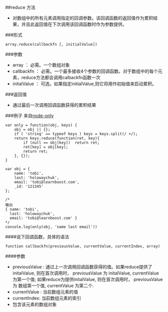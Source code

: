##reduce 方法
 - 对数组中的所有元素调用指定的回调参数。该回调函数的返回值作为累积结果，并且此返回值在下次调用该回调函数时作为参数提供。


###形式

```
array.reduce(callbackfn [, initialValue])
```


###参数

 - array ： 必需。一个数组对象
 - callbackfn ： 必需。一个最多接收4个参数的回调函数。对于数组中的每个元素，reduce方法都会调用calbackfn函数一次
 - initalValue ： 可选。如果指定initialValue,则它将用作初始值来启动累积。


###返回值
 - 通过最后一次调用回调函数获得的累积结果



###例子 来自[node-only](https://github.com/visionmedia/node-only)
```
var only = function(obj, keys) {
    obj = obj || {};    
    if ( 'string' == typeof keys ) keys = keys.split(/ +/);
    return keys.reduce(function(ret, key){
        if (null == obj[key])  return ret;    
        ret[key] = obj[key];
        return ret;
    }, {});
}

var obj = {
    name: 'tobi',
    last: 'holowaychuk',
    email: 'tobi@learnboost.com',
    _id: '121345'
};

/*
输出
{ name: 'tobi',
  last: 'holowaychuk',
  email: 'tobi@learnboost.com' }
*/
console.log(only(obj, 'name last email'))
```


####说下回调函数，具体的语法

```
function callbackfn(previousValue, currentValue, currentIndex, array)
```


####参数

 - previousValue : 通过上一次调用回调函数获得的值。如果reduce提供了initalValue, 则在首次调用时， previousValue 为 initalValue, currentValue 为第一个值; 如果reduce为提供initalValue, 则在首次调用时， previousValue 为 数组第一个值, currentValue 为第二个.
 - currentValue : 当前数组元素的值
 - currentIndex: 当前数组元素的索引
 - 包含该元素的数组对象

